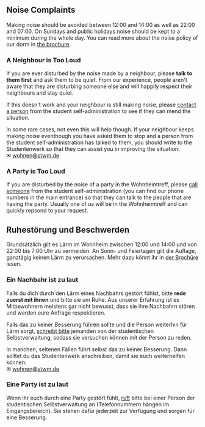 <!-- English -->
## Noise Complaints
Making noise should be avoided between 12:00 and 14:00 as well as 22:00 and 07:00. On Sundays and public holidays noise should be kept to a minimum during the whole day. You can read more about the noise policy of our dorm in [the brochure](https://www.studentenwerk-muenchen.de/fileadmin/studentenwerk-muenchen/bereiche/wohnen/wohnheime/Broschueren/Josef-Wirth-Weg_Brosch%C3%BCre_englisch.pdf#page=11).

### A Neighbour is Too Loud
If you are ever disturbed by the noise made by a neighbour, please **talk to them first** and ask them to be quiet. From our experience, people aren't aware that they are disturbing someone else and will happily respect their neighbours and stay quiet.

If this doesn't work and your neighbour is still making noise, please [contact a person](/en/index.html#contact) from the student self-administration to see if they can mend the situation. 

In some rare cases, not even this will help though. If your neighbour keeps making noise eventhough you have asked them to stop and a person from the student self-administration has talked to them, you should write to the Studentenwerk so that they can assist you in improving the situation:  
✉ [wohnen@stwm.de](mailto:wohnen@stwm.de)

### A Party is Too Loud
If you are disturbed by the noise of a party in the Wohnheimtreff, please [call someone](/en/index.html#contact) from the student self-administration (you can find our phone numbers in the main entrance) so that they can talk to the people that are having the party. Usually one of us will be in the Wohnheimtreff and can quickly repsond to your request.

<!-- Deutsch -->
## Ruhestörung und Beschwerden
Grundsätzlich gilt es Lärm im Wohnheim zwischen 12:00 und 14:00 und von 22:00 bis 7:00 Uhr zu vermeiden. An Sonn- und Feiertagen gilt die Auflage, ganztägig keinen Lärm zu verursachen. Mehr dazu könnt ihr in [der Brochüre](https://www.studentenwerk-muenchen.de/fileadmin/studentenwerk-muenchen/bereiche/wohnen/wohnheime/Broschueren/Josef-Wirth-Weg_Brosch%C3%BCre_deutsch.pdf#page=10) lesen.

### Ein Nachbahr ist zu laut
Falls du dich durch den Lärm eines Nachbahrs gestört fühlst, bitte **rede zuerst mit ihnen** und bitte sie um Ruhe. Aus unserer Erfahrung ist es Mitbewohnern meistens gar nicht bewusst, dass sie ihre Nachbahrn stören und werden eure Anfrage respektieren.

Falls das zu keiner Besserung führen sollte und die Person weiterhin für Lärm sorgt, [schreibt bitte](/de/index.html#contact) jemanden von der studentischen Selbstverwaltung, sodass sie versuchen können mit der Person zu reden.

In manchen, seltenen Fällen führt selbst das zu keiner Besserung. Dann solltet du das Studentenwerk anschreiben, damit sie euch weiterhelfen können:  
✉ [wohnen@stwm.de](mailto:wohnen@stwm.de)

### Eine Party ist zu laut
Wenn ihr euch durch eine Party gestört fühlt, [ruft](/de/index.html#contact) bitte bei einer Person der studentischen Selbstverwaltung an (Telefonnummern hängen im Eingangsbereich). Sie stehen dafür jederzeit zur Verfügung und sorgen für eine Besserung.